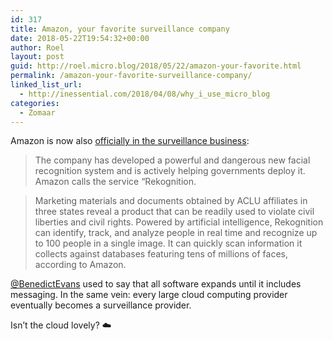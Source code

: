 ```yaml
---
id: 317
title: Amazon, your favorite surveillance company
date: 2018-05-22T19:54:32+00:00
author: Roel
layout: post
guid: http://roel.micro.blog/2018/05/22/amazon-your-favorite.html
permalink: /amazon-your-favorite-surveillance-company/
linked_list_url:
  - http://inessential.com/2018/04/08/why_i_use_micro_blog
categories:
  - Zomaar
---
```

Amazon is now also [officially in the surveillance business](https://www.aclunc.org/blog/amazon-teams-law-enforcement-deploy-dangerous-new-face-recognition-technology): 

> The company has developed a powerful and dangerous new facial recognition system and is actively helping governments deploy it. Amazon calls the service “Rekognition.

> Marketing materials and documents obtained by ACLU affiliates in three states reveal a product that can be readily used to violate civil liberties and civil rights. Powered by artificial intelligence, Rekognition can identify, track, and analyze people in real time and recognize up to 100 people in a single image. It can quickly scan information it collects against databases featuring tens of millions of faces, according to Amazon. 

[@BenedictEvans](https://twitter.com/BenedictEvans) used to say that all software expands until it includes messaging. In the same vein: every large cloud computing provider eventually becomes a surveillance provider. 

Isn’t the cloud lovely? ☁️ 
